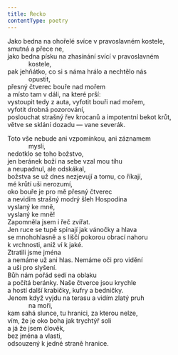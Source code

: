 ```yaml
---
title: Řecko
contentType: poetry
---
```


<section>

Jako bedna na ohořelé svíce v pravoslavném kostele,  
smutná a přece ne,  
jako bedna písku na zhasínání svící v pravoslavném  
            kostele,  
pak jehňátko, co si s náma hrálo a nechtělo nás  
            opustit,  
přesný čtverec bouře nad mořem  
a místo tam v dáli, na které prší:  
vystoupit tedy z auta, vyfotit bouři nad mořem,  
vyfotit drobná pozorování,  
poslouchat strašný řev krocanů a impotentní bekot krůt,  
větve se sklání dozadu — vane severák.

</section>

<section>

Toto vše nebude ani vzpomínkou, ani záznamem  
            mysli,  
nedotklo se toho božstvo,  
jen beránek boží na sebe vzal mou tíhu  
a neupadnul, ale odskákal,  
božstva se už dnes nezjevují a tomu, co říkají,  
mé krůtí uši nerozumí,  
oko bouře je pro mě přesný čtverec  
a nevidím strašný modrý šleh Hospodina  
vyslaný ke mně,  
vyslaný ke mně!  
Zapomněla jsem i řeč zvířat.  
Jen ruce se tupě spínají jak vánočky a hlava  
se mnohohlasně a s liščí pokorou obrací nahoru  
k vrchnosti, aniž ví k jaké.  
Ztratili jsme jména  
a nemáme už ani hlas. Nemáme oči pro vidění  
a uši pro slyšení.  
Bůh nám pořád sedí na oblaku  
a počítá beránky. Naše čtverce jsou krychle  
a hostí další krabičky, kufry a bedničky.  
Jenom když vyjdu na terasu a vidím zlatý pruh  
            na moři,  
kam sahá slunce, tu hranici, za kterou nelze,  
vím, že je oko boha jak trychtýř soli  
a já že jsem člověk,  
bez jména a vlasti,  
odsouzený k jedné straně hranice.

</section>

